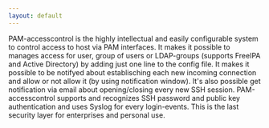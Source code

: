 ```yaml
---
layout: default
---
```

PAM-accesscontrol is the highly intellectual and easily configurable system to control
access to host via PAM interfaces. It makes it possible to manages access for user,
group of users or LDAP-groups (supports FreeIPA and Active Directory) by adding just one
line to the config file. It makes it possible to be notifyed about establisching each new
incoming connection and allow or not allow it (by using notification window). It's also
possible get notification via email about opening/closing every new SSH session.
PAM-accesscontrol supports and recognizes SSH password and public key authentication and
uses Syslog for every login-events. This is the last security layer for enterprises and
personal use.
